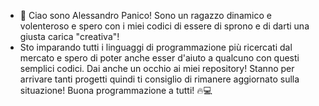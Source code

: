 - 👋 Ciao sono Alessandro Panico! Sono un ragazzo dinamico e volenteroso e spero con i miei codici di essere di sprono e di darti una giusta carica "creativa"!
- Sto imparando tutti i linguaggi di programmazione più ricercati dal mercato e spero di poter anche esser d'aiuto a qualcuno con questi semplici codici. Dai anche un occhio ai miei repository!
Stanno per arrivare tanti progetti quindi ti consiglio di rimanere aggiornato sulla situazione! Buona programmazione a tutti! ​🔥​💻

<!---
alessandropanico/alessandropanico is a ✨ special ✨ repository because its `README.md` (this file) appears on your GitHub profile.
You can click the Preview link to take a look at your changes.
--->
